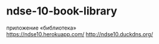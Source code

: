 # ndse-10-book-library
приложение «библиотека»  
https://ndse10.herokuapp.com/
http://ndse10.duckdns.org/
